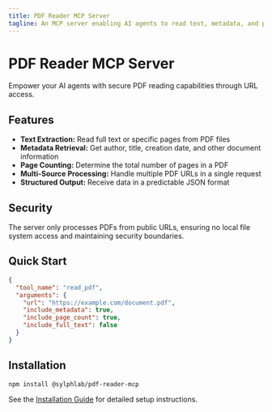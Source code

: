```yaml
---
title: PDF Reader MCP Server
tagline: An MCP server enabling AI agents to read text, metadata, and page counts from PDF files via URL.
---
```


# PDF Reader MCP Server

Empower your AI agents with secure PDF reading capabilities through URL access.

## Features

- **Text Extraction:** Read full text or specific pages from PDF files
- **Metadata Retrieval:** Get author, title, creation date, and other document information
- **Page Counting:** Determine the total number of pages in a PDF
- **Multi-Source Processing:** Handle multiple PDF URLs in a single request
- **Structured Output:** Receive data in a predictable JSON format

## Security

The server only processes PDFs from public URLs, ensuring no local file system access and maintaining security boundaries.

## Quick Start

```json
{
  "tool_name": "read_pdf",
  "arguments": {
    "url": "https://example.com/document.pdf",
    "include_metadata": true,
    "include_page_count": true,
    "include_full_text": false
  }
}
```

## Installation

```bash
npm install @sylphlab/pdf-reader-mcp
```

See the [Installation Guide](./guide/installation.md) for detailed setup instructions.
